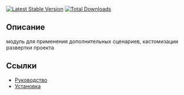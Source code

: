[![Latest Stable Version](https://poser.pugx.org/yii2bundle/yii2-db/v/stable.png)](https://packagist.org/packages/yii2bundle/yii2-db)
[![Total Downloads](https://poser.pugx.org/yii2bundle/yii2-db/downloads.png)](https://packagist.org/packages/yii2bundle/yii2-db)

## Описание

модуль для применения дополнительных сценариев, кастомизации развертки проекта

## Ссылки

* [Руководство](guide/ru/README.md)
* [Установка](guide/ru/install.md)
